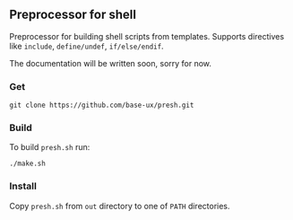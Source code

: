 ## Preprocessor for shell

Preprocessor for building shell scripts from templates.
Supports directives like `include`, `define/undef`, `if/else/endif`.

The documentation will be written soon, sorry for now.

### Get

```
git clone https://github.com/base-ux/presh.git
```

### Build

To build `presh.sh` run:

```
./make.sh
```

### Install

Copy `presh.sh` from `out` directory to one of `PATH` directories.
